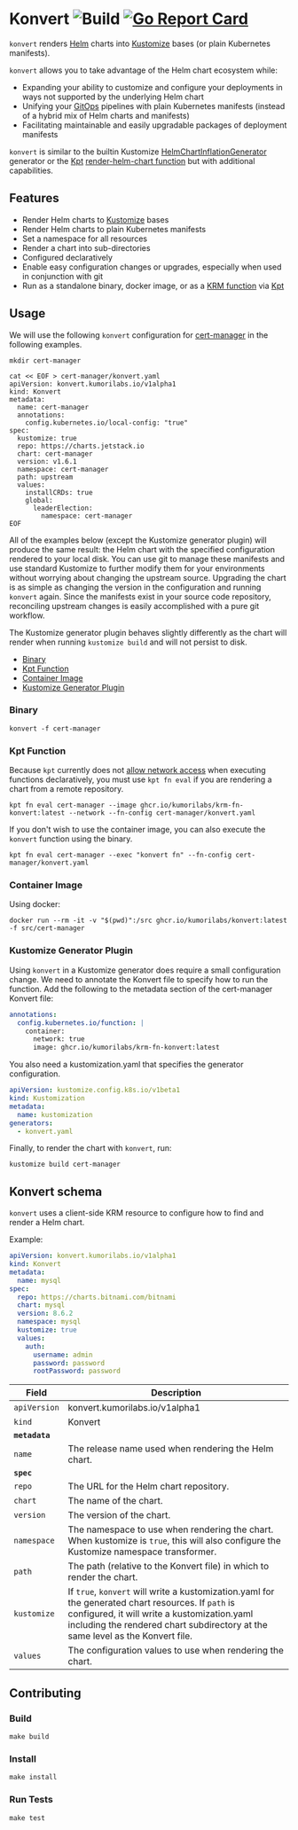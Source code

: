 Konvert ![Build](https://github.com/kumorilabs/konvert/actions/workflows/ci.yaml/badge.svg) [![Go Report Card](https://goreportcard.com/badge/github.com/kumorilabs/konvert)](https://goreportcard.com/report/github.com/kumorilabs/konvert)
=

`konvert` renders [Helm](https://helm.sh/) charts into [Kustomize](https://kustomize.io/) bases (or plain Kubernetes manifests).

`konvert` allows you to take advantage of the Helm chart ecosystem while:

* Expanding your ability to customize and configure your deployments in ways not supported by the underlying Helm chart
* Unifying your [GitOps](https://www.weave.works/technologies/gitops/) pipelines with plain Kubernetes manifests (instead of a hybrid mix of Helm charts and manifests)
* Facilitating maintainable and easily upgradable packages of deployment manifests

`konvert` is similar to the builtin Kustomize [HelmChartInflationGenerator]( https://kubectl.docs.kubernetes.io/references/kustomize/builtins/#_helmchartinflationgenerator_) generator or the [Kpt](https://kpt.dev/) [render-helm-chart function](https://catalog.kpt.dev/render-helm-chart/v0.1/) but with additional capabilities.

## Features

* Render Helm charts to [Kustomize](https://kustomize.io/) bases
* Render Helm charts to plain Kubernetes manifests
* Set a namespace for all resources
* Render a chart into sub-directories
* Configured declaratively
* Enable easy configuration changes or upgrades, especially when used in conjunction with git
* Run as a standalone binary, docker image, or as a [KRM function](https://github.com/kubernetes-sigs/kustomize/blob/master/cmd/config/docs/api-conventions/functions-spec.md) via [Kpt](https://kpt.dev/)

## Usage

We will use the following `konvert` configuration for [cert-manager](https://cert-manager.io/) in the following examples.

``` shell
mkdir cert-manager

cat << EOF > cert-manager/konvert.yaml
apiVersion: konvert.kumorilabs.io/v1alpha1
kind: Konvert
metadata:
  name: cert-manager
  annotations:
    config.kubernetes.io/local-config: "true"
spec:
  kustomize: true
  repo: https://charts.jetstack.io
  chart: cert-manager
  version: v1.6.1
  namespace: cert-manager
  path: upstream
  values:
    installCRDs: true
    global:
      leaderElection:
        namespace: cert-manager
EOF
```

All of the examples below (except the Kustomize generator plugin) will produce the same result: the Helm chart with the specified configuration rendered to your local disk. You can use git to manage these manifests and use standard Kustomize to further modify them for your environments without worrying about changing the upstream source. Upgrading the chart is as simple as changing the version in the configuration and running `konvert` again. Since the manifests exist in your source code repository, reconciling upstream changes is easily accomplished with a pure git workflow.

The Kustomize generator plugin behaves slightly differently as the chart will render when running `kustomize build` and will not persist to disk.

* [Binary](#binary)
* [Kpt Function](#kpt-function)
* [Container Image](#container-image)
* [Kustomize Generator Plugin](#kustomize-generator-plugin)

### Binary

``` shell
konvert -f cert-manager
```

### Kpt Function

Because `kpt` currently does not [allow network access](https://kpt.dev/book/04-using-functions/02-imperative-function-execution?id=privileged-execution) when executing functions declaratively, you must use `kpt fn eval` if you are rendering a chart from a remote repository.

``` shell
kpt fn eval cert-manager --image ghcr.io/kumorilabs/krm-fn-konvert:latest --network --fn-config cert-manager/konvert.yaml
```

If you don't wish to use the container image, you can also execute the `konvert` function using the binary.

``` shell
kpt fn eval cert-manager --exec "konvert fn" --fn-config cert-manager/konvert.yaml

```

### Container Image

Using docker:

``` shell
docker run --rm -it -v "$(pwd)":/src ghcr.io/kumorilabs/konvert:latest -f src/cert-manager
```

### Kustomize Generator Plugin

Using `konvert` in a Kustomize generator does require a small configuration change. We need to annotate the Konvert file to specify how to run the function. Add the following to the metadata section of the cert-manager Konvert file:

``` yaml
annotations:
  config.kubernetes.io/function: |
    container:
      network: true
      image: ghcr.io/kumorilabs/krm-fn-konvert:latest
```

You also need a kustomization.yaml that specifies the generator configuration.

``` yaml
apiVersion: kustomize.config.k8s.io/v1beta1
kind: Kustomization
metadata:
  name: kustomization
generators:
  - konvert.yaml
```

Finally, to render the chart with `konvert`, run:

``` shell
kustomize build cert-manager
```

## Konvert schema

`konvert` uses a client-side KRM resource to configure how to find and render a Helm chart.

Example:

``` yaml
apiVersion: konvert.kumorilabs.io/v1alpha1
kind: Konvert
metadata:
  name: mysql
spec:
  repo: https://charts.bitnami.com/bitnami
  chart: mysql
  version: 8.6.2
  namespace: mysql
  kustomize: true
  values:
    auth:
      username: admin
      password: password
      rootPassword: password
```


| Field          | Description
|----------------|---------------------------------------------------------------------------------------------------------------------------------------------
| `apiVersion`   | konvert.kumorilabs.io/v1alpha1
| `kind`         | Konvert
| **`metadata`** |
| `name`         | The release name used when rendering the Helm chart.
| **`spec`**     |
| `repo`         | The URL for the Helm chart repository.
| `chart`        | The name of the chart.
| `version`      | The version of the chart.
| `namespace`    | The namespace to use when rendering the chart. When kustomize is `true`, this will also configure the Kustomize namespace transformer. 
| `path`         | The path (relative to the Konvert file) in which to render the chart.
| `kustomize`    | If `true`, `konvert` will write a kustomization.yaml for the generated chart resources. If `path` is configured, it will write a kustomization.yaml including the rendered chart subdirectory at the same level as the Konvert file.
| `values`       | The configuration values to use when rendering the chart.

## Contributing

### Build

``` shell
make build
```

### Install

``` shell
make install
```

### Run Tests

``` shell
make test
```
